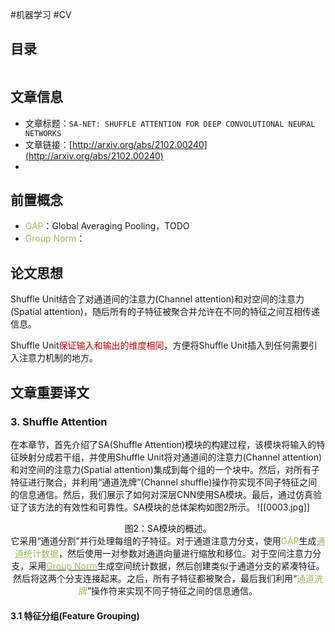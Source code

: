 #机器学习 #CV 

## 目录

```toc
```

## 文章信息

- 文章标题：`SA-NET: SHUFFLE ATTENTION FOR DEEP CONVOLUTIONAL NEURAL NETWORKS`
- 文章链接：[http://arxiv.org/abs/2102.00240](http://arxiv.org/abs/2102.00240)
- 

## 前置概念

- <font color="#9bbb59">GAP</font>：Global Averaging Pooling，TODO
- <font color="#9bbb59">Group Norm</font>：

## 论文思想

Shuffle Unit结合了对通道间的注意力(Channel attention)和对空间的注意力(Spatial attention)，随后所有的子特征被聚合并允许在不同的特征之间互相传递信息。

Shuffle Unit<font color="#c00000">保证输入和输出的维度相同</font>，方便将Shuffle Unit插入到任何需要引入注意力机制的地方。

## 文章重要译文

### 3. Shuffle Attention

在本章节，首先介绍了SA(Shuffle Attention)模块的构建过程，该模块将输入的特征映射分成若干组，并使用Shuffle Unit将对通道间的注意力(Channel attention)和对空间的注意力(Spatial attention)集成到每个组的一个块中。然后，对所有子特征进行聚合，并利用“通道洗牌”(Channel shuffle)操作符实现不同子特征之间的信息通信。然后，我们展示了如何对深层CNN使用SA模块。最后，通过仿真验证了该方法的有效性和可靠性。SA模块的总体架构如图2所示。
![[0003.jpg]]
<center>图2：SA模块的概述。</center>
<center>它采用“通道分割”并行处理每组的子特征。对于通道注意力分支，使用<font color="#9bbb59">GAP</font>生成<font color="#9bbb59">通道统计数据</font>，然后使用一对参数对通道向量进行缩放和移位。对于空间注意力分支，采用<a href="url"><font color="#9bbb59">Group Norm</font></a>生成空间统计数据，然后创建类似于通道分支的紧凑特征。然后将这两个分支连接起来。之后，所有子特征都被聚合，最后我们利用“<font color="#9bbb59">通道洗牌</font>”操作符来实现不同子特征之间的信息通信。</center>

#### 3.1 特征分组(Feature Grouping)
